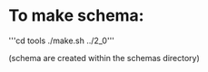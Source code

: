 # To make schema:

'''cd tools
./make.sh ../2_0'''

(schema are created within the schemas directory)

